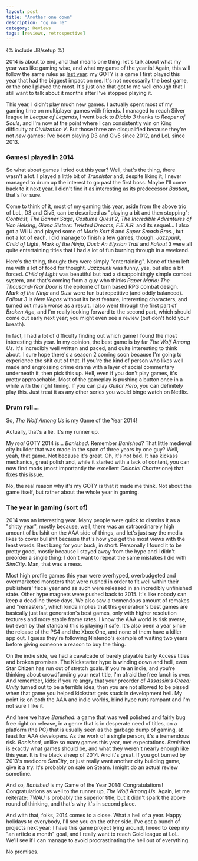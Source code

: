 ```yaml
---
layout: post
title: "Another one down"
description: "gg no re"
category: Reviews
tags: [reviews, retrospective]
---
```

{% include JB/setup %}

2014 is about to end, and that means one thing: let's talk about what my year was like gaming wise, and what my game of the year is! Again, this will follow the same rules as [last year](http://deliriumcorp.com/2013/12/19/my-game-of-the-year-2013/): my GOTY is a game I first played this year that had the biggest impact on me. It's not necessarily the best game, or the one I played the most. It's just one that got to me well enough that I still want to talk about it months after I've stopped playing it.

<!-- more -->

This year, I didn't play much new games. I actually spent most of my gaming time on multiplayer games with friends. I managed to reach Silver league in _League of Legends_, I went back to _Diablo 3_ thanks to _Reaper of Souls_, and I'm now at the point where I can consistently win on King difficulty at _Civilization V_. But those three are disqualified because they're not _new_ games: I've beem playing D3 and Civ5 since 2012, and LoL since 2013.

### Games I played in 2014

So what about games I tried out this year? Well, that's the thing, there wasn't a lot. I played a little bit of _Transistor_ and, despite liking it, I never managed to drum up the interest to go past the first boss. Maybe I'll come back to it next year. I didn't find it as interesting as its predecessor _Bastion_, that's for sure.

Come to think of it, most of my gaming this year, aside from the above trio of LoL, D3 and Civ5, can be described as "playing a bit and then stopping": _Contrast_, _The Banner Saga_, _Costume Quest 2_, _The Incredible Adventures of Van Helsing_, _Giana Sisters: Twisted Dreams_, _F.E.A.R._ and its sequel... I also got a Wii U and played some of _Mario Kart 8_ and _Super Smash Bros._, but not a lot of each. I did manage to finish a few games, though: _Jazzpunk_, _Child of Light_, _Mark of the Ninja_, _Dust: An Elysian Trail_ and _Fallout 3_ were all quite entertaining titles that I had a lot of fun burning through in a weekend. 

Here's the thing, though: they were simply "entertaining". None of them left me with a lot of food for thought. _Jazzpunk_ was funny, yes, but also a bit forced. _Child of Light_ was beautiful but had a disappointingly simple combat system, and that's coming from a guy who thinks _Paper Mario: The Thousand-Year Door_ is the epitome of turn based RPG combat design. _Mark of the Ninja_ and _Dust_ were fun but repetitive (and oddly balanced). _Fallout 3_ is _New Vegas_ without its best feature, interesting characters, and turned out much worse as a result. I also went through the first part of _Broken Age_, and I'm really looking forward to the second part, which should come out early next year; you might even see a review (but don't hold your breath).

In fact, I had a lot of difficulty finding out which game I found the most interesting this year. In my opinion, the best game is by far _The Wolf Among Us_. It's incredibly well written and paced, and quite interesting to think about. I sure hope there's a season 2 coming soon because I'm going to experience the shit out of that. If you're the kind of person who likes well made and engrossing crime drama with a layer of social commentary underneath it, then pick this up. Hell, even if you don't play games, it's pretty approachable. Most of the gameplay is pushing a button once in a while with the right timing. If you can play _Guitar Hero_, you can definitely play this. Just treat it as any other series you would binge watch on Netflix.

### Drum roll...

So, _The Wolf Among Us_ is my Game of the Year 2014!

Actually, that's a lie. It's my runner up.

My _real_ GOTY 2014 is... _Banished_. Remember _Banished_? That little medieval city builder that was made in the span of three years by one guy? Well, yeah, that game. Not because it's great. Oh, it's not bad. It has kickass mechanics, great polish and, while it started with a lack of content, you can now find mods (most importantly the excellent _Colonial Charter_ one) that fixes this issue.

No, the real reason why it's my GOTY is that it made me think. Not about the game itself, but rather about the whole year in gaming.

### The year in gaming (sort of)

2014 was an interesting year. Many people were quick to dismiss it as a "shitty year", mostly because, well, there was an extraordinarely high amount of bullshit on the AAA side of things, and let's just say the media likes to cover bullshit because that's how you get the most views with the least words. Best bang for your buck, in short. Personally I found it to be pretty good, mostly because I stayed away from the hype and I didn't preorder a single thing: I don't want to repeat the same mistakes I did with _SimCity_. Man, that was a mess.

Most high profile games this year were overhyped, overbudgeted and overmarketed monsters that were rushed in order to fit well within their publishers' fiscal year and as such were released in an incredibly unfinished state. Other hype magnets were pushed back to 2015. It's like nobody can keep a deadline these days. We also saw a tremendous amount of remakes and "remasters", which kinda implies that this generation's best games are basically just last generation's best games, only with higher resolution textures and more stable frame rates. I know the AAA world is risk averse, but even by that standard this is playing it safe. It's also been a year since the release of the PS4 and the Xbox One, and none of them have a killer app out. I guess they're following Nintendo's example of waiting two years before giving someone a reason to buy the thing.

On the indie side, we had a cavalcade of barely playable Early Access titles and broken promises. The Kickstarter hype is winding down and hell, even Star Citizen has run out of stretch goals. If you're an indie, and you're thinking about crowdfunding your next title, I'm afraid the free lunch is over. And remember, kids: if you're angry that your preorder of _Assassin's Creed: Unity_ turned out to be a terrible idea, then you are not allowed to be pissed when that game you helped kickstart gets stuck in development hell. My point is: on both the AAA and indie worlds, blind hype runs rampant and I'm not sure I like it.

And here we have _Banished_: a game that was well polished and fairly bug free right on release, in a genre that is in desperate need of titles, on a platform (the PC) that is usually seen as the garbage dump of gaming, at least for AAA developers. As the work of a single person, it's a tremendous risk. _Banished_, unlike so many games this year, met expectations. _Banished_ is exactly what games should be, and what they weren't nearly enough like this year. It is the black sheep of 2014. And it's great. If you got burned by 2013's mediocre _SimCity_, or just really want another city building game, give it a try. It's probably on sale on Steam. I might do an actual review sometime.

And so, _Banished_ is my Game of the Year 2014! Congratulations! Congratulations as well to the runner up, _The Wolf Among Us_. Again, let me reiterate: _TWAU_ is probably the superior title, but it didn't spark the above round of thinking, and that's why it's in second place.

And with that, folks, 2014 comes to a close. What a hell of a year. Happy holidays to everybody, I'll see you on the other side. I've got a bunch of projects next year: I have this game project lying around, I need to keep my "an article a month" goal, and I really want to reach Gold league at LoL. We'll see if I can manage to avoid procrastinating the hell out of everything.

No promises.